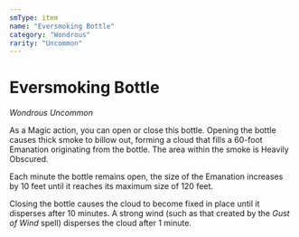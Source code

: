 ```yaml
---
smType: item
name: "Eversmoking Bottle"
category: "Wondrous"
rarity: "Uncommon"
---
```


# Eversmoking Bottle
*Wondrous Uncommon*

As a Magic action, you can open or close this bottle. Opening the bottle causes thick smoke to billow out, forming a cloud that fills a 60-foot Emanation originating from the bottle. The area within the smoke is Heavily Obscured.

Each minute the bottle remains open, the size of the Emanation increases by 10 feet until it reaches its maximum size of 120 feet.

Closing the bottle causes the cloud to become fixed in place until it disperses after 10 minutes. A strong wind (such as that created by the *Gust of Wind* spell) disperses the cloud after 1 minute.
